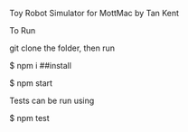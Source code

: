 Toy​ ​Robot​ ​Simulator for MottMac by Tan Kent

To Run

git clone the folder, then run

$ npm i ##install

$ npm start

Tests can be run using 

$ npm test